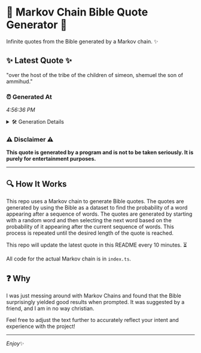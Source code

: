 # 📖 Markov Chain Bible Quote Generator 📖

Infinite quotes from the Bible generated by a Markov chain. ✨

## ✨ Latest Quote ✨
"over the host of the tribe of the children of simeon, shemuel the son of ammihud."

### ⏰ Generated At
*4:56:36 PM*

<details>
    <summary>🛠️ Generation Details</summary>
    <p>
        <strong>🌱 Seed:</strong> over<br>
        <strong>🔄 Iterations:</strong> 15<br>
        <strong>📜 Context History:</strong><br>[ over ]: the<br>[ over, the ]: host<br>[ over, the, host ]: of<br>[ over, the, host, of ]: the<br>[ over, the, host, of, the ]: tribe<br>[ over, the, host, of, the, tribe ]: of<br>[ the, host, of, the, tribe, of ]: the<br>[ host, of, the, tribe, of, the ]: children<br>[ of, the, tribe, of, the, children ]: of<br>[ the, tribe, of, the, children, of ]: simeon,<br>[ tribe, of, the, children, of, simeon, ]: shemuel<br>[ of, the, children, of, simeon,, shemuel ]: the<br>[ the, children, of, simeon,, shemuel, the ]: son<br>[ children, of, simeon,, shemuel, the, son ]: of<br>[ of, simeon,, shemuel, the, son, of ]: ammihud.<br>
    </p>
</details>

### ⚠️ Disclaimer ⚠️
**This quote is generated by a program and is not to be taken seriously. It is purely for entertainment purposes.**

---

## 🔍 How It Works

This repo uses a Markov chain to generate Bible quotes. The quotes are generated by using the Bible as a dataset to find the probability of a word appearing after a sequence of words. The quotes are generated by starting with a random word and then selecting the next word based on the probability of it appearing after the current sequence of words. This process is repeated until the desired length of the quote is reached.

This repo will update the latest quote in this README every 10 minutes. ⏳

All code for the actual Markov chain is in `index.ts`.

## ❓ Why

I was just messing around with Markov Chains and found that the Bible surprisingly yielded good results when prompted. 
It was suggested by a friend, and I am in no way christian.

Feel free to adjust the text further to accurately reflect your intent and experience with the project!

---

*Enjoy*✨

